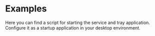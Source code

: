 # Examples

Here you can find a script for starting the service and tray application.
Configure it as a startup application in your desktop environment.